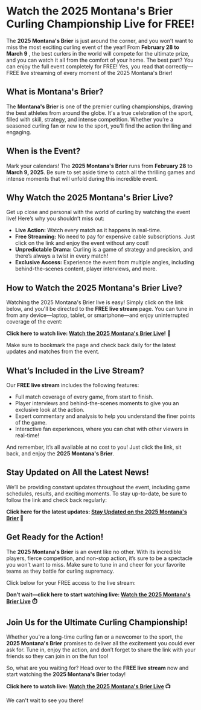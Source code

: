 # Watch the 2025 Montana's Brier Curling Championship Live for FREE!

The **2025 Montana's Brier** is just around the corner, and you won’t want to miss the most exciting curling event of the year! From **February 28 to March 9** , the best curlers in the world will compete for the ultimate prize, and you can watch it all from the comfort of your home. The best part? You can enjoy the full event completely for FREE! Yes, you read that correctly—FREE live streaming of every moment of the 2025 Montana's Brier!

## What is Montana's Brier?

The **Montana's Brier** is one of the premier curling championships, drawing the best athletes from around the globe. It's a true celebration of the sport, filled with skill, strategy, and intense competition. Whether you’re a seasoned curling fan or new to the sport, you’ll find the action thrilling and engaging.

## When is the Event?

Mark your calendars! The **2025 Montana's Brier** runs from **February 28** to **March 9, 2025**. Be sure to set aside time to catch all the thrilling games and intense moments that will unfold during this incredible event.

## Why Watch the 2025 Montana's Brier Live?

Get up close and personal with the world of curling by watching the event live! Here’s why you shouldn’t miss out:

- **Live Action:** Watch every match as it happens in real-time.
- **Free Streaming:** No need to pay for expensive cable subscriptions. Just click on the link and enjoy the event without any cost!
- **Unpredictable Drama:** Curling is a game of strategy and precision, and there’s always a twist in every match!
- **Exclusive Access:** Experience the event from multiple angles, including behind-the-scenes content, player interviews, and more.

## How to Watch the 2025 Montana's Brier Live?

Watching the 2025 Montana's Brier live is easy! Simply click on the link below, and you'll be directed to the **FREE live stream** page. You can tune in from any device—laptop, tablet, or smartphone—and enjoy uninterrupted coverage of the event:

**Click here to watch live: [Watch the 2025 Montana's Brier Live](https://tinyurl.com/livestreamfreeo?st=2025montanasbrier&si=gh)!** 📲

Make sure to bookmark the page and check back daily for the latest updates and matches from the event.

## What’s Included in the Live Stream?

Our **FREE live stream** includes the following features:

- Full match coverage of every game, from start to finish.
- Player interviews and behind-the-scenes moments to give you an exclusive look at the action.
- Expert commentary and analysis to help you understand the finer points of the game.
- Interactive fan experiences, where you can chat with other viewers in real-time!

And remember, it’s all available at no cost to you! Just click the link, sit back, and enjoy the **2025 Montana's Brier**.

## Stay Updated on All the Latest News!

We’ll be providing constant updates throughout the event, including game schedules, results, and exciting moments. To stay up-to-date, be sure to follow the link and check back regularly:

**Click here for the latest updates: [Stay Updated on the 2025 Montana's Brier](https://tinyurl.com/livestreamfreeo?st=2025montanasbrier&si=gh) 📅**

## Get Ready for the Action!

The **2025 Montana's Brier** is an event like no other. With its incredible players, fierce competition, and non-stop action, it’s sure to be a spectacle you won’t want to miss. Make sure to tune in and cheer for your favorite teams as they battle for curling supremacy.

Click below for your FREE access to the live stream:

**Don’t wait—click here to start watching live: [Watch the 2025 Montana's Brier Live](https://tinyurl.com/livestreamfreeo?st=2025montanasbrier&si=gh) ⏱️**

## Join Us for the Ultimate Curling Championship!

Whether you're a long-time curling fan or a newcomer to the sport, the **2025 Montana's Brier** promises to deliver all the excitement you could ever ask for. Tune in, enjoy the action, and don’t forget to share the link with your friends so they can join in on the fun too!

So, what are you waiting for? Head over to the **FREE live stream** now and start watching the **2025 Montana's Brier** today!

**Click here to watch live: [Watch the 2025 Montana's Brier Live](https://tinyurl.com/livestreamfreeo?st=2025montanasbrier&si=gh) 📺**

We can't wait to see you there!
